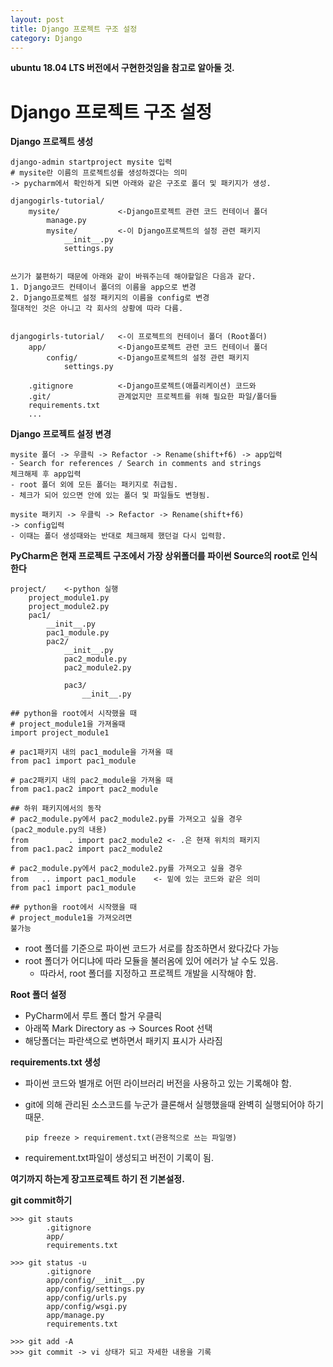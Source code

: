 ```yaml
---
layout: post
title: Django 프로젝트 구조 설정
category: Django
---
```




**ubuntu 18.04 LTS  버전에서 구현한것임을 참고로 알아둘 것.**



# Django 프로젝트 구조 설정

**Django 프로젝트 생성**

```
django-admin startproject mysite 입력
# mysite란 이름의 프로젝트성를 생성하겠다는 의미
-> pycharm에서 확인하게 되면 아래와 같은 구조로 폴더 및 패키지가 생성.

djangogirls-tutorial/
	mysite/				<-Django프로젝트 관련 코드 컨테이너 폴더
		manage.py
		mysite/			<-이 Django프로젝트의 설정 관련 패키지
			__init__.py
			settings.py


쓰기가 불편하기 때문에 아래와 같이 바꿔주는데 해야할일은 다음과 같다.
1. Django코드 컨테이너 폴더의 이름을 app으로 변경
2. Django프로젝트 설정 패키지의 이름을 config로 변경
절대적인 것은 아니고 각 회사의 상황에 따라 다름.


djangogirls-tutorial/	<-이 프로젝트의 컨테이너 폴더 (Root폴더)
	app/				<-Django프로젝트 관련 코드 컨테이너 폴더
		config/			<-Django프로젝트의 설정 관련 패키지
			settings.py
	
	.gitignore			<-Django프로젝트(애플리케이션) 코드와 
	.git/				관계없지만 프로젝트를 위해 필요한 파일/폴더들
	requirements.txt
	...		
```



**Django 프로젝트 설정 변경**

```
mysite 폴더 -> 우클릭 -> Refactor -> Rename(shift+f6) -> app입력
- Search for references / Search in comments and strings
체크해제 후 app입력
- root 폴더 외에 모든 폴더는 패키지로 취급됨.
- 체크가 되어 있으면 안에 있는 폴더 및 파일들도 변형됨.

mysite 패키지 -> 우클릭 -> Refactor -> Rename(shift+f6) 
-> config입력
- 이때는 폴더 생성때와는 반대로 체크해제 했던걸 다시 입력함.
```





**PyCharm은 현재 프로젝트 구조에서 가장 상위폴더를 파이썬 Source의 root로 인식한다**

```
project/	<-python 실행
	project_module1.py
	project_module2.py
	pac1/
		__init__.py
		pac1_module.py
		pac2/
			__init__.py
			pac2_module.py
			pac2_module2.py
			
			pac3/
				__init__.py

## python을 root에서 시작했을 때
# project_module1을 가져올때
import project_module1

# pac1패키지 내의 pac1_module을 가져올 때
from pac1 import pac1_module

# pac2패키지 내의 pac2_module을 가져올 때
from pac1.pac2 import pac2_module

## 하위 패키지에서의 동작
# pac2_module.py에서 pac2_module2.py를 가져오고 싶을 경우
(pac2_module.py의 내용)
from         . import pac2_module2 <- .은 현재 위치의 패키지
from pac1.pac2 import pac2_module2

# pac2_module.py에서 pac2_module2.py를 가져오고 싶을 경우
from   .. import pac1_module	<- 밑에 있는 코드와 같은 의미
from pac1 import pac1_module

## python을 root에서 시작했을 때
# project_module1을 가져오려면
불가능
```
- root 폴더를 기준으로 파이썬 코드가 서로를 참조하면서 왔다갔다 가능
- root 폴더가 어디냐에 따라 모듈을 불러옴에 있어 에러가 날 수도 있음.
  - 따라서, root 폴더를 지정하고 프로젝트 개발을 시작해야 함.



**Root 폴더 설정**

- PyCharm에서 루트 폴더 할거 우클릭
- 아래쪽 Mark Directory as -> Sources Root 선택
- 해당폴더는 파란색으로 변하면서 패키지 표시가 사라짐



**requirements.txt 생성**

- 파이썬 코드와 별개로 어떤 라이브러리 버전을 사용하고 있는 기록해야 함.

- git에 의해 관리된 소스코드를 누군가 클론해서 실행했을때 완벽히 실행되어야 하기 때문.

  ```
  pip freeze > requirement.txt(관용적으로 쓰는 파일명)
  ```
  
- requirement.txt파일이 생성되고 버전이 기록이 됨.



**여기까지 하는게 장고프로젝트 하기 전 기본설정.**



**git commit하기**

```
>>> git stauts
		.gitignore
        app/
        requirements.txt

>>> git status -u
		.gitignore
        app/config/__init__.py
        app/config/settings.py
        app/config/urls.py
        app/config/wsgi.py
        app/manage.py
        requirements.txt

>>> git add -A
>>> git commit -> vi 상태가 되고 자세한 내용을 기록

```

